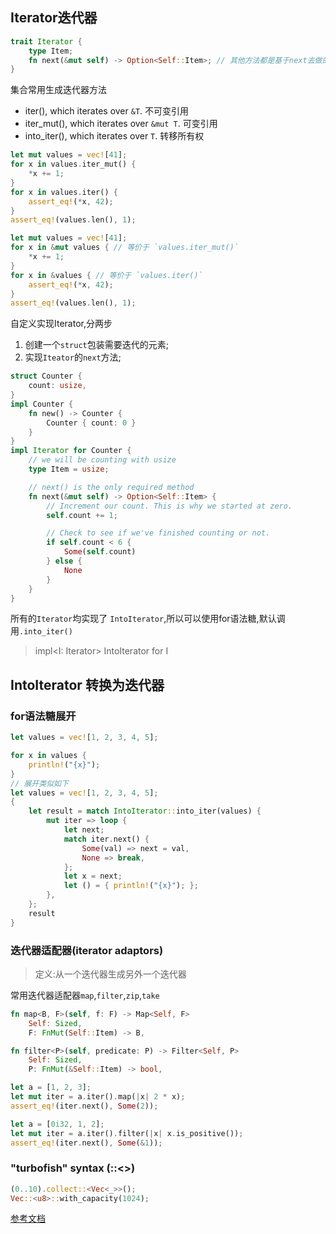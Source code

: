 ## Iterator迭代器

``` rust
trait Iterator {
    type Item;
    fn next(&mut self) -> Option<Self::Item>; // 其他方法都是基于next去做的,只需要实现next方法就OK
}
```

集合常用生成迭代器方法

- iter(), which iterates over `&T`.   不可变引用
- iter_mut(), which iterates over `&mut T`.  可变引用
- into_iter(), which iterates over `T`.  转移所有权

``` rust
let mut values = vec![41];
for x in values.iter_mut() {
    *x += 1;
}
for x in values.iter() {
    assert_eq!(*x, 42);
}
assert_eq!(values.len(), 1); 

let mut values = vec![41];
for x in &mut values { // 等价于 `values.iter_mut()`
    *x += 1;
}
for x in &values { // 等价于 `values.iter()`
    assert_eq!(*x, 42);
}
assert_eq!(values.len(), 1);

```

自定义实现Iterator,分两步

1. 创建一个`struct`包装需要迭代的元素;
2. 实现`Iteator`的`next`方法;

```rust
struct Counter {
    count: usize,
}
impl Counter {
    fn new() -> Counter {
        Counter { count: 0 }
    }
}
impl Iterator for Counter {
    // we will be counting with usize
    type Item = usize;

    // next() is the only required method
    fn next(&mut self) -> Option<Self::Item> {
        // Increment our count. This is why we started at zero.
        self.count += 1;

        // Check to see if we've finished counting or not.
        if self.count < 6 {
            Some(self.count)
        } else {
            None
        }
    }
}
```

所有的`Iterator`均实现了 `IntoIterator`,所以可以使用for语法糖,默认调用`.into_iter()`
> impl<I: Iterator> IntoIterator for I

## IntoIterator 转换为迭代器

### for语法糖展开

``` rust
let values = vec![1, 2, 3, 4, 5];

for x in values {
    println!("{x}");
}
// 展开类似如下
let values = vec![1, 2, 3, 4, 5];
{
    let result = match IntoIterator::into_iter(values) {
        mut iter => loop {
            let next;
            match iter.next() {
                Some(val) => next = val,
                None => break,
            };
            let x = next;
            let () = { println!("{x}"); };
        },
    };
    result
}
```

### 迭代器适配器(iterator adaptors)

> 定义:从一个迭代器生成另外一个迭代器

常用迭代器适配器`map`,`filter`,`zip`,`take`

```rust
fn map<B, F>(self, f: F) -> Map<Self, F>
    Self: Sized,
    F: FnMut(Self::Item) -> B,

fn filter<P>(self, predicate: P) -> Filter<Self, P> 
    Self: Sized,
    P: FnMut(&Self::Item) -> bool,
   ```

```rust
let a = [1, 2, 3];
let mut iter = a.iter().map(|x| 2 * x);
assert_eq!(iter.next(), Some(2));

let a = [0i32, 1, 2];
let mut iter = a.iter().filter(|x| x.is_positive());
assert_eq!(iter.next(), Some(&1));

```

### "turbofish" syntax (::<>)

```rust
(0..10).collect::<Vec<_>>();
Vec::<u8>::with_capacity(1024);
```

[参考文档](https://doc.rust-lang.org/std/iter/index.html#)